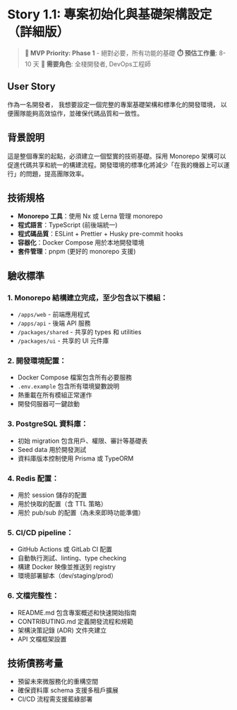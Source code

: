# Story 1.1: 專案初始化與基礎架構設定（詳細版）

> **🔴 MVP Priority: Phase 1** - 絕對必要，所有功能的基礎
> **⏱️ 預估工作量**: 8-10 天
> **👥 需要角色**: 全棧開發者, DevOps工程師

## User Story
作為一名開發者，
我想要設定一個完整的專案基礎架構和標準化的開發環境，
以便團隊能夠高效協作，並確保代碼品質和一致性。

## 背景說明
這是整個專案的起點，必須建立一個堅實的技術基礎。採用 Monorepo 架構可以促進代碼共享和統一的構建流程。開發環境的標準化將減少「在我的機器上可以運行」的問題，提高團隊效率。

## 技術規格
- **Monorepo 工具**：使用 Nx 或 Lerna 管理 monorepo
- **程式語言**：TypeScript (前後端統一)
- **程式碼品質**：ESLint + Prettier + Husky pre-commit hooks
- **容器化**：Docker Compose 用於本地開發環境
- **套件管理**：pnpm (更好的 monorepo 支援)

## 驗收標準

### 1. Monorepo 結構建立完成，至少包含以下模組：
- `/apps/web` - 前端應用程式
- `/apps/api` - 後端 API 服務
- `/packages/shared` - 共享的 types 和 utilities
- `/packages/ui` - 共享的 UI 元件庫

### 2. 開發環境配置：
- Docker Compose 檔案包含所有必要服務
- `.env.example` 包含所有環境變數說明
- 熱重載在所有模組正常運作
- 開發伺服器可一鍵啟動

### 3. PostgreSQL 資料庫：
- 初始 migration 包含用戶、權限、審計等基礎表
- Seed data 用於開發測試
- 資料庫版本控制使用 Prisma 或 TypeORM

### 4. Redis 配置：
- 用於 session 儲存的配置
- 用於快取的配置（含 TTL 策略）
- 用於 pub/sub 的配置（為未來即時功能準備）

### 5. CI/CD pipeline：
- GitHub Actions 或 GitLab CI 配置
- 自動執行測試、linting、type checking
- 構建 Docker 映像並推送到 registry
- 環境部署腳本（dev/staging/prod）

### 6. 文檔完整性：
- README.md 包含專案概述和快速開始指南
- CONTRIBUTING.md 定義開發流程和規範
- 架構決策記錄 (ADR) 文件夾建立
- API 文檔框架設置

## 技術債務考量
- 預留未來微服務化的重構空間
- 確保資料庫 schema 支援多租戶擴展
- CI/CD 流程需支援藍綠部署
